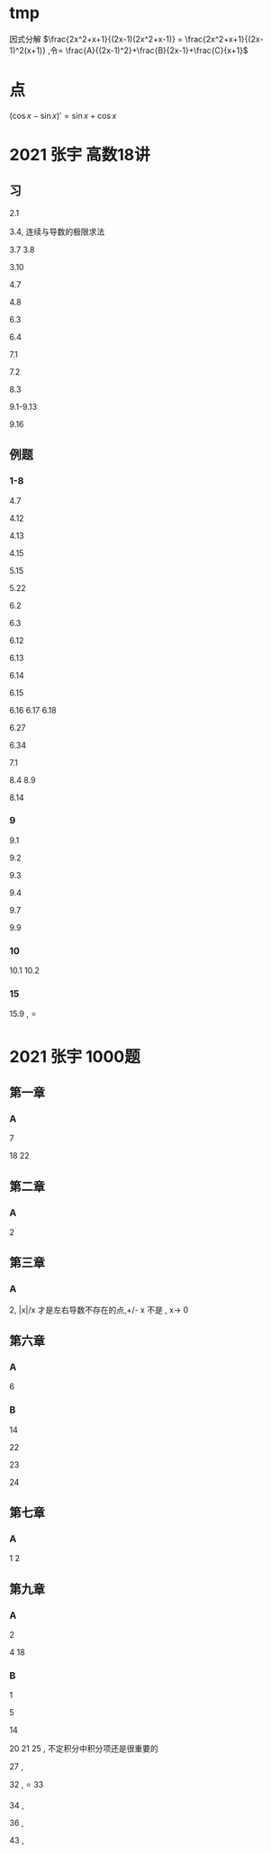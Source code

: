 # tmp
因式分解
$\frac{2x^2+x+1}{(2x-1)(2x^2+x-1)} = \frac{2x^2+x+1}{(2x-1)^2(x+1)} ,令= \frac{A}{(2x-1)^2}+\frac{B}{2x-1}+\frac{C}{x+1}$ 


# 点
$(\cos x - \sin x)' = \sin x + \cos x$ 

# 2021 张宇 高数18讲
## 习 
2.1

3.4, 连续与导数的极限求法

3.7 
3.8

3.10

4.7

4.8

6.3

6.4

7.1

7.2

8.3

9.1-9.13


9.16
## 例题
### 1-8
4.7

4.12

4.13

4.15

5.15

5.22

6.2

6.3

6.12

6.13

6.14

6.15

6.16
6.17
6.18

6.27

6.34

7.1

8.4
8.9

8.14

### 9

9.1

9.2

9.3

9.4

9.7

9.9

### 10
10.1
10.2

### 15
15.9 , ⭐


# 2021 张宇 1000题
## 第一章
### A
7 

18
22

## 第二章
### A
2

## 第三章
### A
2, |x|/x 才是左右导数不存在的点,+/- x 不是 , x-> 0

## 第六章
### A
6
### B

14

22

23

24

## 第七章
### A
1
2

## 第九章
### A
2

4
18

### B
1

5

14

20
21
25 , 不定积分中积分项还是很重要的

27 , 

32 , ⭐️
33

34 , 

36 , 

43 , 